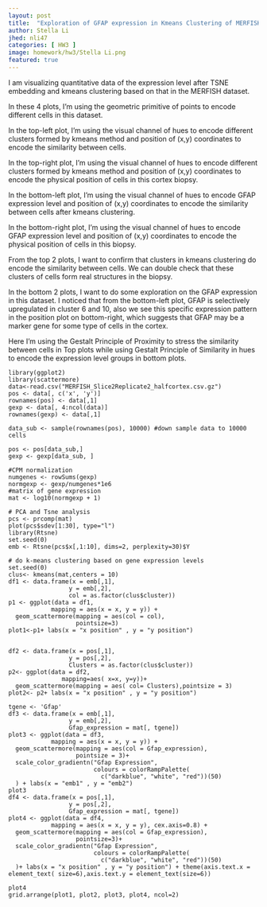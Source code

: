 ```yaml
---
layout: post
title:  "Exploration of GFAP expression in Kmeans Clustering of MERFISH data"
author: Stella Li
jhed: nli47
categories: [ HW3 ]
image: homework/hw3/Stella Li.png
featured: true
---
```


I am visualizing quantitative data of the expression level after TSNE embedding and kmeans clustering based on that in the MERFISH dataset.

In these 4 plots, I’m using the geometric primitive of points to encode different cells in this dataset. 

In the top-left plot, I’m using the visual channel of hues to encode different clusters formed by kmeans method and position of (x,y) coordinates to encode the similarity between cells.

In the top-right plot, I’m using the visual channel of hues to encode different clusters formed by kmeans method and position of (x,y) coordinates to encode the physical position of cells in this cortex biopsy.

In the bottom-left plot, I’m using the visual channel of hues to encode  GFAP expression level and position of (x,y) coordinates to encode the similarity between cells after kmeans clustering.

In the bottom-right plot, I’m using the visual channel of hues to encode GFAP expression level and position of (x,y) coordinates to encode the physical position of cells in this biopsy.

From the top 2 plots, I want to confirm that clusters in kmeans clustering do encode the similarity between cells. We can double check that these clusters of cells form real structures in the biopsy.

In the bottom 2 plots, I want to do some exploration on the GFAP expression in this dataset. I noticed that from the bottom-left plot, GFAP is selectively upregulated in cluster 6 and 10, also we see this specific expression pattern in the position plot on bottom-right, which suggests that GFAP may be a marker gene for some type of cells in the cortex.
 
Here I’m using the Gestalt Principle of Proximity to stress the similarity between cells in Top plots while using Gestalt Principle of Similarity in hues to encode the expression level groups in bottom plots.
 


```{r}
library(ggplot2)
library(scattermore)
data<-read.csv("MERFISH_Slice2Replicate2_halfcortex.csv.gz")
pos <- data[, c('x', 'y')]
rownames(pos) <- data[,1]
gexp <- data[, 4:ncol(data)]
rownames(gexp) <- data[,1]

data_sub <- sample(rownames(pos), 10000) #down sample data to 10000 cells

pos <- pos[data_sub,]
gexp <- gexp[data_sub, ]
```
```{r}
#CPM normalization
numgenes <- rowSums(gexp)
normgexp <- gexp/numgenes*1e6
#matrix of gene expression
mat <- log10(normgexp + 1)
```

```{r}
# PCA and Tsne analysis
pcs <- prcomp(mat)
plot(pcs$sdev[1:30], type="l")
library(Rtsne)
set.seed(0)
emb <- Rtsne(pcs$x[,1:10], dims=2, perplexity=30)$Y
```
```{r}
# do k-means clustering based on gene expression levels
set.seed(0)
clus<- kmeans(mat,centers = 10)
df1 <- data.frame(x = emb[,1],
                 y = emb[,2],
                 col = as.factor(clus$cluster)) 
p1 <- ggplot(data = df1,
            mapping = aes(x = x, y = y)) +
  geom_scattermore(mapping = aes(col = col), 
                   pointsize=3)
plot1<-p1+ labs(x = "x position" , y = "y position")


df2 <- data.frame(x = pos[,1],
                 y = pos[,2],
                 Clusters = as.factor(clus$cluster))
p2<- ggplot(data = df2,
               mapping=aes( x=x, y=y))+
  geom_scattermore(mapping = aes( col= Clusters),pointsize = 3)
plot2<- p2+ labs(x = "x position" , y = "y position")
```
```{r}
tgene <- 'Gfap'
df3 <- data.frame(x = emb[,1],
                 y = emb[,2],
                 Gfap_expression = mat[, tgene])
plot3 <- ggplot(data = df3,
            mapping = aes(x = x, y = y)) +
  geom_scattermore(mapping = aes(col = Gfap_expression), 
                   pointsize = 3)+
  scale_color_gradientn("Gfap Expression", 
                        colours = colorRampPalette(
                          c("darkblue", "white", "red"))(50)
  ) + labs(x = "emb1" , y = "emb2")
plot3
df4 <- data.frame(x = pos[,1],
                 y = pos[,2],
                 Gfap_expression = mat[, tgene])
plot4 <- ggplot(data = df4,
            mapping = aes(x = x, y = y), cex.axis=0.8) +
  geom_scattermore(mapping = aes(col = Gfap_expression), 
                   pointsize=3)+
  scale_color_gradientn("Gfap Expression", 
                        colours = colorRampPalette(
                          c("darkblue", "white", "red"))(50)
  )+ labs(x = "x position" , y = "y position") + theme(axis.text.x = element_text( size=6),axis.text.y = element_text(size=6))

plot4
grid.arrange(plot1, plot2, plot3, plot4, ncol=2)
```

